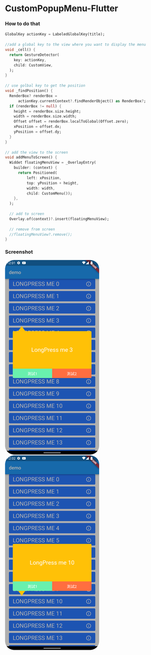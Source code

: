 # CustomPopupMenu-Flutter

### How to do that

``` dart
GlobalKey actionKey = LabeledGlobalKey(title);

//add a global key to the view where you want to display the menu
void _cell() {
  return GestureDetector(
    key: actionKey,
    child: CustomView,
  );
}

// use golbal key to get the position
void _findPosition() {
  RenderBox? renderBox =
      actionKey.currentContext?.findRenderObject() as RenderBox?;
  if (renderBox != null) {
    height = renderBox.size.height;
    width = renderBox.size.width;
    Offset offset = renderBox.localToGlobal(Offset.zero);
    xPosition = offset.dx;
    yPosition = offset.dy;
  }
}

// add the view to the screen
void addMenuToScreen() {
  Widdet floatingMenuView = _OverlayEntry(
    builder: (context) {
      return Positioned(
          left: xPosition,
          top: yPosition + height,
          width: width,
          child: CustomMenu());
    },
  );

  // add to screen
  Overlay.of(context)?.insert(floatingMenuView);

  // remove from screen
  //floatingMenuView?.remove();
}
```

### Screenshot

<img src="screenshot01.png" alt="bottom" width="311" height="640"><img src="screenshot02.png" alt="top" width="311" height="640">


